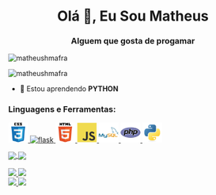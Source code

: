 <!--
https://codepen.io/ifthencreate/pens/showcase

**MatheusHMafra/MatheusHMafra** is a ✨ _special_ ✨ repository because its `README.md` (this file) appears on your GitHub profile.
-->
<h1 align="center">Olá 👋, Eu Sou Matheus</h1>
<h3 align="center">Alguem que gosta de progamar</h3>

<p align="left"> <img src="https://komarev.com/ghpvc/?username=matheushmafra&label=Profile%20views&color=0e75b6&style=flat" alt="matheushmafra" /> </p>

<p align="left"><img src="https://github-profile-trophy.vercel.app/?username=matheushmafra&theme=tokyonight" alt="matheushmafra" /> </p>

<!-- 🔭 Estou desenvolvendo **The StoryTeller**-->

- 🌱 Estou aprendendo **PYTHON**

<h3 align="left">Linguagens e Ferramentas:</h3>
<p align="left">
    <a href="https://www.w3schools.com/css/" target="_blank" rel="noreferrer">
        <img src="https://raw.githubusercontent.com/devicons/devicon/master/icons/css3/css3-original-wordmark.svg"
            alt="css3" width="40" height="40" />
    </a>
    <a href="https://flask.palletsprojects.com/" target="_blank" rel="noreferrer">
        <img src="https://flask.palletsprojects.com/en/3.0.x/_images/flask-horizontal.png"
            alt="flask" width="120" height="40" />
    </a>
    <a href="https://www.w3.org/html/" target="_blank" rel="noreferrer">
        <img src="https://raw.githubusercontent.com/devicons/devicon/master/icons/html5/html5-original-wordmark.svg"
            alt="html5" width="40" height="40" />
    </a>
    <a href="https://developer.mozilla.org/en-US/docs/Web/JavaScript" target="_blank" rel="noreferrer">
        <img src="https://raw.githubusercontent.com/devicons/devicon/master/icons/javascript/javascript-original.svg"
            alt="javascript" width="40" height="40" />
    </a>
    <a href="https://www.mysql.com/" target="_blank" rel="noreferrer">
        <img src="https://raw.githubusercontent.com/devicons/devicon/master/icons/mysql/mysql-original-wordmark.svg"
            alt="mysql" width="40" height="40" />
    </a>
    <a href="https://www.php.net" target="_blank" rel="noreferrer">
        <img src="https://raw.githubusercontent.com/devicons/devicon/master/icons/php/php-original.svg" alt="php"
            width="40" height="40" />
    </a>
    <a href="https://www.python.org" target="_blank" rel="noreferrer">
        <img src="https://raw.githubusercontent.com/devicons/devicon/master/icons/python/python-original.svg"
            alt="python" width="40" height="40" />
    </a>
</p>

<div>
  <a href="https://github.com/MatheusHMafra">
      <img height="220em" align="center" src="https://github-readme-stats.vercel.app/api?username=matheushmafra&show_icons=true&theme=tokyonight&count_private=true&hide_border=true"/>
  </a>
  <a href="https://github.com/MatheusHMafra">
      <img height="220em" align="center" src="https://github-readme-stats.vercel.app/api/top-langs/?username=matheushmafra&langs_count=16&theme=tokyonight&hide_border=true"/>
  </a>
  <br><br>
  <a href="https://github.com/MatheusHMafra/MatheusHMafra">
      <img lenght src="https://github-readme-stats.vercel.app/api/pin/?username=MatheusHMafra&repo=MatheusHMafra&show_owner=true&theme=tokyonight&hide_border=true">
  </a>
  <a href="https://github.com/MatheusHMafra/siteclima">
      <img src="https://github-readme-stats.vercel.app/api/pin/?username=MatheusHMafra&repo=siteclima&show_owner=true&theme=tokyonight&hide_border=true">
  </a>
  <br>
  <a href="https://github.com/MatheusHMafra/Twitch-Integration">
      <img src="https://github-readme-stats.vercel.app/api/pin/?username=MatheusHMafra&repo=Twitch-Integration&show_owner=true&theme=tokyonight&hide_border=true">
  </a>
  <a href="https://github.com/MatheusHMafra/valorant-website">
      <img src="https://github-readme-stats.vercel.app/api/pin/?username=MatheusHMafra&repo=valorant-website&show_owner=true&theme=tokyonight&hide_border=true">
  </a>
</div>

